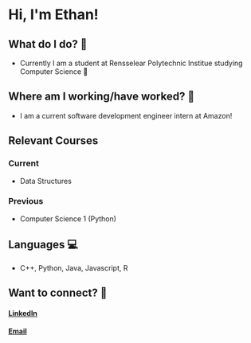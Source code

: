 # Hi, I'm Ethan!
## What do I do? :thought_balloon:
- Currently I am a student at Rensselear Polytechnic Institue studying Computer Science :school:
## Where am I working/have worked? :briefcase:
- I am a current software development engineer intern at Amazon!
## Relevant Courses
### Current
- Data Structures
### Previous
- Computer Science 1 (Python)
## Languages :computer:
- C++, Python, Java, Javascript, R
## Want to connect? :postbox:
#### [LinkedIn](https://www.linkedin.com/in/ethanelizardogarcia/)
#### [Email](ethan2917@gmail.com)
